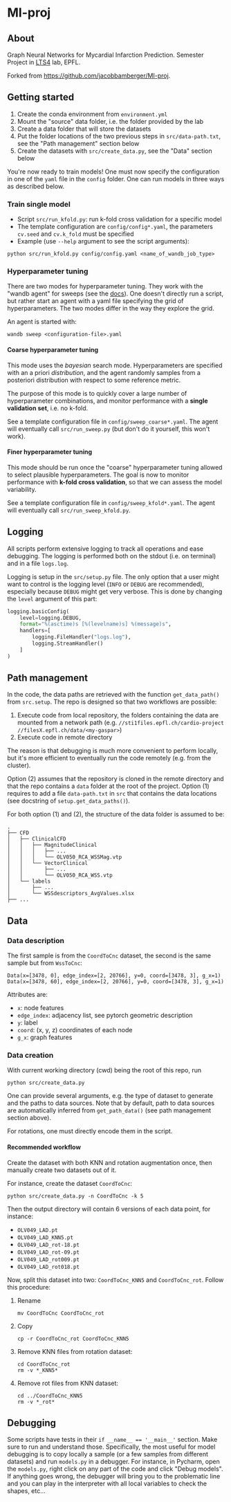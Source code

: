 
# MI-proj

## About

Graph Neural Networks for Mycardial Infarction Prediction. Semester Project in [LTS4](https://www.epfl.ch/labs/lts4/) lab, EPFL.

Forked from https://github.com/jacobbamberger/MI-proj.


## Getting started

1. Create the conda environment from `environment.yml`
2. Mount the "source" data folder, i.e. the folder provided by the lab
3. Create a data folder that will store the datasets
4. Put the folder locations of the two previous steps in `src/data-path.txt`, see the "Path management" section below
5. Create the datasets with `src/create_data.py`, see the "Data" section below 

You're now ready to train models!
One must now specify the configuration in one of the `yaml` file in the `config` folder. 
One can run models in three ways as described below.

### Train single model

* Script `src/run_kfold.py`: run k-fold cross validation for a specific model
* The template configuration are 
`config/config*.yaml`, the parameters `cv.seed` and `cv.k_fold` must be specified
* Example (use `--help` argument to see the script arguments):
```shell
python src/run_kfold.py config/config.yaml <name_of_wandb_job_type>
```

### Hyperparameter tuning

There are two modes for hyperparameter tuning.
They work with the "wandb agent" for sweeps (see the [docs](https://docs.wandb.ai/guides/sweeps)).
One doesn't directly run a script, but rather start an agent with a yaml file specifying the grid of hyperparameters.
The two modes differ in the way they explore the grid. 

An agent is started with:
```shell
wandb sweep <configuration-file>.yaml
```

#### Coarse hyperparameter tuning

This mode uses the *bayesian* search mode. Hyperparameters are specified with an a priori *distribution*,
and the agent randomly samples from a posteriori distribution with respect to some reference metric. 

The purpose of this mode is to quickly cover a large number of hyperparameter combinations,
and monitor performance with a **single validation set**, i.e. no k-fold.

See a template configuration file in `config/sweep_coarse*.yaml`. 
The agent will eventually call `src/run_sweep.py` (but don't do it yourself, this won't work).

#### Finer hyperparameter tuning

This mode should be run once the "coarse" hyperparameter tuning allowed to select plausible hyperparameters.
The goal is now to monitor performance with **k-fold cross validation**, 
so that we can assess the model variability.

See a template configuration file in `config/sweep_kfold*.yaml`.
The agent will eventually call `src/run_sweep_kfold.py`.


## Logging

All scripts perform extensive logging to track all operations and ease debugging.
The logging is performed both on the stdout (i.e. on terminal) and in a file `logs.log`.

Logging is setup in the `src/setup.py` file. The only option that a user might want to control is the logging level
(`INFO` or `DEBUG` are recommended), especially because `DEBUG` might get very verbose. This is done by changing the `level` argument of this part:
```python
logging.basicConfig(
    level=logging.DEBUG,
    format="%(asctime)s [%(levelname)s] %(message)s",
    handlers=[
        logging.FileHandler("logs.log"),
        logging.StreamHandler()
    ]
)
```

## Path management

In the code, the data paths are retrieved with the function `get_data_path()` from `src.setup`.
The repo is designed so that two workflows are possible:
1. Execute code from local repository, the folders containing the data are mounted from a network path 
  (e.g. `//sti1files.epfl.ch/cardio-project` `//filesX.epfl.ch/data/<my-gaspar>`)
2. Execute code in remote directory

The reason is that debugging is much more convenient to perform locally, but it's more efficient to eventually 
run the code remotely (e.g. from the cluster).

Option (2) assumes that the repository is cloned in the remote directory and that the repo contains a `data` folder at the 
root of the project. Option (1) requires to add a file `data-path.txt` in `src` that contains the data locations 
(see docstring of `setup.get_data_paths()`).

For both option (1) and (2), the structure of the data folder is assumed to be:
```
.
├── CFD
│   ├── ClinicalCFD
│   │   ├── MagnitudeClinical
│   │   │   ├── ...
│   │   │   └── OLV050_RCA_WSSMag.vtp
│   │   └── VectorClinical
│   │       ├── ...
│   │       └── OLV050_RCA_WSS.vtp
│   └── labels
│       ├── ...
│       └── WSSdescriptors_AvgValues.xlsx
├── ...
```

## Data


### Data description

The first sample is from the `CoordToCnc` dataset, the second is the same sample but from `WssToCnc`:

```
Data(x=[3478, 0], edge_index=[2, 20766], y=0, coord=[3478, 3], g_x=1)
Data(x=[3478, 60], edge_index=[2, 20766], y=0, coord=[3478, 3], g_x=1)
```

Attributes are:
* `x`: node features
* `edge_index`: adjacency list, see pytorch geometric description
* `y`: label
* `coord`: (x, y, z) coordinates of each node
* `g_x`: graph features


### Data creation

With current working directory (cwd) being the root of this repo, run 
```shell
python src/create_data.py
```

One can provide several arguments, e.g. the type of dataset to generate and the paths to data sources. 
Note that by default, path to data sources are automatically inferred from `get_path_data()` 
(see path management section above).

For rotations, one must directly encode them in the script.

#### Recommended workflow

Create the dataset with both KNN and rotation augmentation once, then manually create two datasets out of it.

For instance, create the dataset `CoordToCnc`:

```shell
python src/create_data.py -n CoordToCnc -k 5
```

Then the output directory will contain 6 versions of each data point, for instance:
* `OLV049_LAD.pt`
* `OLV049_LAD_KNN5.pt`
* `OLV049_LAD_rot-18.pt`
* `OLV049_LAD_rot-09.pt`
* `OLV049_LAD_rot009.pt`
* `OLV049_LAD_rot018.pt`

Now, split this dataset into two: `CoordToCnc_KNN5` and `CoordToCnc_rot`. Follow this procedure:
1. Rename
    ```shell
    mv CoordToCnc CoordToCnc_rot
    ```
2. Copy
    ```shell
    cp -r CoordToCnc_rot CoordToCnc_KNN5
    ```
3. Remove KNN files from rotation dataset:
    ```shell
    cd CoordToCnc_rot
    rm -v *_KNN5*
    ```
4. Remove rot files from KNN dataset:
    ```shell
    cd ../CoordToCnc_KNN5
    rm -v *_rot*
    ```

## Debugging

Some scripts have tests in their `if __name__ == '__main__'` section. Make sure to run and understand those.
Specifically, the most useful for model debugging is to 
copy locally a sample (or a few samples from different datasets) and run `models.py` in a debugger. 
For instance, in Pycharm, open the `models.py`, right click on any part of the code and click "Debug models". 
If anything goes wrong, the debugger will bring you to the problematic line and you can play in the interpreter with all
 local variables to check the shapes, etc...

